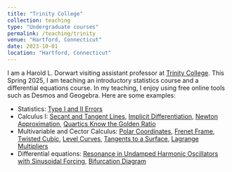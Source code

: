 ```yaml
---
title: "Trinity College"
collection: teaching
type: "Undergraduate courses"
permalink: /teaching/trinity
venue: "Hartford, Connecticut"
date: 2023-10-01
location: "Hartford, Connecticut"
---
```


I am a Harold L. Dorwart visiting assistant professor at [Trinity College](https://www.trincoll.edu/mathematics/). This Spring 2025, I am teaching an introductory statistics course and a differential equations course. In my teaching, I enjoy using free online tools such as Desmos and Geogebra. Here are some examples: 
* Statistics: [Type I and II Errors](https://www.desmos.com/calculator/06ljv6oxtu)
* Calculus I: [Secant and Tangent Lines](https://www.desmos.com/calculator/uhor2kqhki), [Implicit Differentiation](https://www.desmos.com/calculator/qygf7xdkjc), [Newton Approximation](https://www.desmos.com/calculator/s8d8rgrrdx), [Quartics Know the Golden Ratio](https://www.desmos.com/calculator/bzodfdyj5b)
* Multivariable and Cector Calculus: [Polar Coordinates](https://www.desmos.com/calculator/fzqpsdy7or), [Frenet Frame](https://www.geogebra.org/3d/qbc9v6xc), [Twisted Cubic](https://www.geogebra.org/3d/yvf4cya8), [Level Curves](https://www.desmos.com/calculator/v7cwcrisnb), [Tangents to a Surface](https://www.geogebra.org/3d/t7kgsrxg), [Lagrange Multipliers](https://www.desmos.com/calculator/q2ciblaguj)
* Differential equations: [Resonance in Undamped Harmonic Oscillators with Sinusoidal Forcing](https://www.desmos.com/calculator/u9qrxmhhlr), [Bifurcation Diagram](https://www.desmos.com/calculator/qlcogpj21k)
